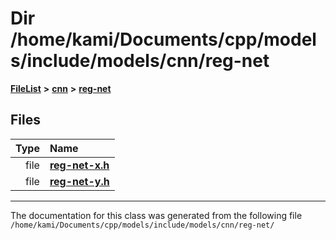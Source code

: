 

# Dir /home/kami/Documents/cpp/models/include/models/cnn/reg-net



[**FileList**](files.md) **>** [**cnn**](dir_40be95ab8912b8deac694fbe2f8f2654.md) **>** [**reg-net**](dir_d8f74afeea28456534a43cd406cb744b.md)












## Files

| Type | Name |
| ---: | :--- |
| file | [**reg-net-x.h**](reg-net-x_8h.md) <br> |
| file | [**reg-net-y.h**](reg-net-y_8h.md) <br> |



























































------------------------------
The documentation for this class was generated from the following file `/home/kami/Documents/cpp/models/include/models/cnn/reg-net/`


